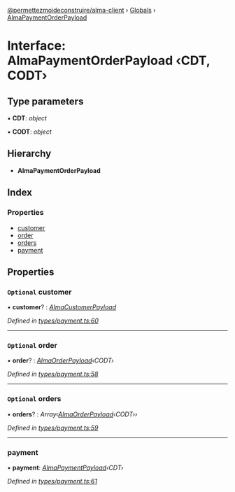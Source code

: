 [@permettezmoideconstruire/alma-client](../README.md) › [Globals](../globals.md) › [AlmaPaymentOrderPayload](almapaymentorderpayload.md)

# Interface: AlmaPaymentOrderPayload ‹**CDT, CODT**›

## Type parameters

▪ **CDT**: *object*

▪ **CODT**: *object*

## Hierarchy

* **AlmaPaymentOrderPayload**

## Index

### Properties

* [customer](almapaymentorderpayload.md#optional-customer)
* [order](almapaymentorderpayload.md#optional-order)
* [orders](almapaymentorderpayload.md#optional-orders)
* [payment](almapaymentorderpayload.md#payment)

## Properties

### `Optional` customer

• **customer**? : *[AlmaCustomerPayload](../globals.md#almacustomerpayload)*

*Defined in [types/payment.ts:60](https://github.com/permettez-moi-de-construire/alma-client/blob/23f101f/src/types/payment.ts#L60)*

___

### `Optional` order

• **order**? : *[AlmaOrderPayload](../globals.md#almaorderpayload)‹CODT›*

*Defined in [types/payment.ts:58](https://github.com/permettez-moi-de-construire/alma-client/blob/23f101f/src/types/payment.ts#L58)*

___

### `Optional` orders

• **orders**? : *Array‹[AlmaOrderPayload](../globals.md#almaorderpayload)‹CODT››*

*Defined in [types/payment.ts:59](https://github.com/permettez-moi-de-construire/alma-client/blob/23f101f/src/types/payment.ts#L59)*

___

###  payment

• **payment**: *[AlmaPaymentPayload](../globals.md#almapaymentpayload)‹CDT›*

*Defined in [types/payment.ts:61](https://github.com/permettez-moi-de-construire/alma-client/blob/23f101f/src/types/payment.ts#L61)*
